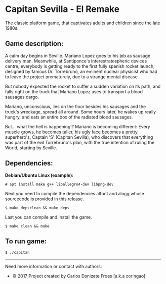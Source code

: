 # Capitan Sevilla - El Remake

The classic platform game, that captivates adults and children since the late 1980s.

Game description:
-----------------

A calm day begins in Seville. Mariano Lopez goes to his job as sausage delivery man. 
Meanwhile, at Santiponce's interestratospheric devices centre, everybody is getting
ready to the first fully spanish rocket launch, designed by famous Dr. Torrebruno,
an eminent nuclear physicist who had to leave the project prematurely,
due to a strange mental disease.

But nobody expected the rocket to suffer a sudden variation on its path, and falls
right on the truck that Mariano Lopez uses to transport a blood sausages cargo.

Mariano, unconscious, lies on the floor besides his sausages and the truck's wreckage,
spread all around. Some hours later, he wakes up really hungry,
and eats an entire box of the radiated blood sausages.

But... what the hell is happening!? Mariano is becoming different: Every muscle grows,
he becomes taller, his ugly face becomes a pretty superhero's,
Captain 'S' (Capitan Sevilla), who discovers that everything was part of the evil
Torrebruno's plan, with the true intention of ruling the World, starting by Seville.

Dependencies:
-------------

 **Debian/Ubuntu Linux (example):**

	# apt install make g++ liballegro4-dev libpng-dev

Next you need to compile the dependencies alfont and alogg whose sourcecode
is provided in this release.

	$ make depsclean && make deps

Last you can compile and install the game.

	$ make clean && make

To run game:
------------

	$ ./capitan

-----

Need more information or contact with authors:

- © 2017 Project created by Carlos Donizete Froes [a.k.a coringao]
